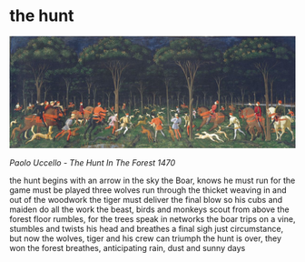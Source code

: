 # the hunt
![the hunt](images/the%20hunt.jpeg)

*Paolo Uccello - The Hunt In The Forest 1470*

the hunt begins with an arrow in the sky
the Boar, knows he must run
for the game must be played
three wolves run through the thicket
weaving in and out of the woodwork
the tiger must deliver the final blow
so his cubs and maiden do all the work
the beast, birds and monkeys 
scout from above
the forest floor rumbles, for the trees 
speak in networks
the boar trips on a vine, stumbles
and twists his head and breathes a final sigh
just circumstance, but now the wolves,
tiger and his crew can triumph
the hunt is over, they won
the forest breathes, anticipating
rain, dust and sunny days
